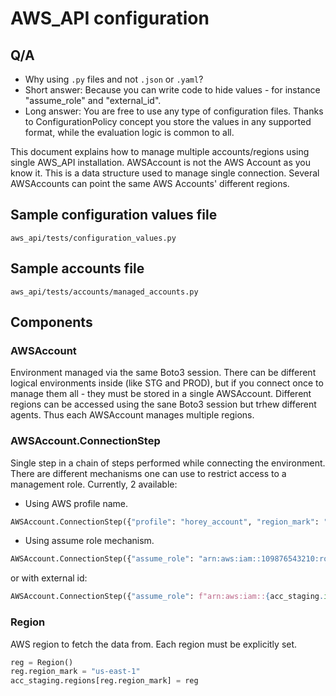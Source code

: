 # AWS_API configuration

## Q/A
- Why using `.py` files and not `.json` or `.yaml`?
- Short answer: Because you can write code to hide values - for instance "assume_role" and "external_id".
- Long answer: You are free to use any type of configuration files.
  Thanks to ConfigurationPolicy concept you store the values in any supported format, 
  while the evaluation logic is common to all.

This document explains how to manage multiple accounts/regions using single AWS_API installation.
AWSAccount is not the AWS Account as you know it. This is a data structure used to manage single connection.
Several AWSAccounts can point the same AWS Accounts' different regions.

## Sample configuration values file
`aws_api/tests/configuration_values.py`
## Sample accounts file
`aws_api/tests/accounts/managed_accounts.py`


## Components
### AWSAccount
Environment managed via the same Boto3 session. 
There can be different logical environments inside (like STG and PROD), 
but if you connect once to manage them all - they must be stored in a single AWSAccount.
Different regions can be accessed using the sane Boto3 session but trhew different agents. 
Thus each AWSAccount manages multiple regions. 

### AWSAccount.ConnectionStep
Single step in a chain of steps performed while connecting the environment. 
There are different mechanisms one can use to restrict access to a management role.
Currently, 2 available: 
* Using AWS profile name.
```python
AWSAccount.ConnectionStep({"profile": "horey_account", "region_mark": "us-east-1"})
```
* Using assume role mechanism.
```python
AWSAccount.ConnectionStep({"assume_role": "arn:aws:iam::109876543210:role/sts-management-role"})
```
or with external id:
```python
AWSAccount.ConnectionStep({"assume_role": f"arn:aws:iam::{acc_staging.id}:role/sts-ec2-management-role", "external_id": "ABCDE123456"})
```

### Region
AWS region to fetch the data from.
Each region must be explicitly set.
```python
reg = Region()
reg.region_mark = "us-east-1"
acc_staging.regions[reg.region_mark] = reg
```
